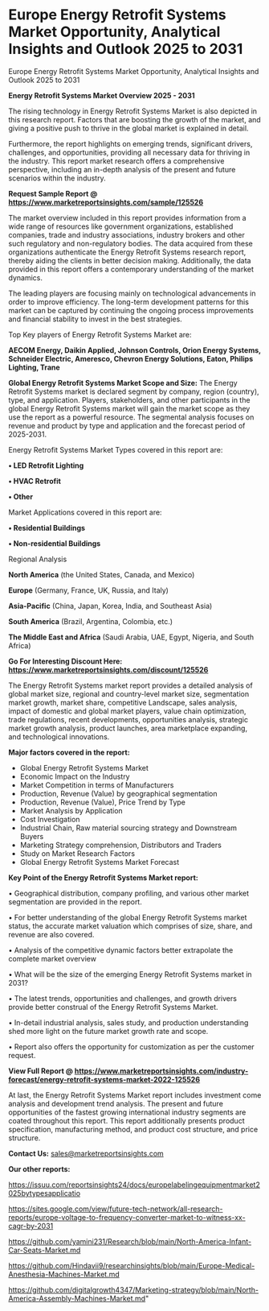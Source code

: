 # Europe Energy Retrofit Systems Market Opportunity, Analytical Insights and Outlook 2025 to 2031
Europe Energy Retrofit Systems Market Opportunity, Analytical Insights and Outlook 2025 to 2031

<Strong> Energy Retrofit Systems Market Overview 2025 - 2031</strong>

The rising technology in Energy Retrofit Systems Market is also depicted in this research report. Factors that are boosting the growth of the market, and giving a positive push to thrive in the global market is explained in detail.

Furthermore, the report highlights on emerging trends, significant drivers, challenges, and opportunities, providing all necessary data for thriving in the industry. This report market research offers a comprehensive perspective, including an in-depth analysis of the present and future scenarios within the industry.

<strong>Request Sample Report @ <a href=https://www.marketreportsinsights.com/sample/125526>https://www.marketreportsinsights.com/sample/125526</a></strong>

The market overview included in this report provides information from a wide range of resources like government organizations, established companies, trade and industry associations, industry brokers and other such regulatory and non-regulatory bodies. The data acquired from these organizations authenticate the Energy Retrofit Systems research report, thereby aiding the clients in better decision making. Additionally, the data provided in this report offers a contemporary understanding of the market dynamics.

The leading players are focusing mainly on technological advancements in order to improve efficiency. The long-term development patterns for this market can be captured by continuing the ongoing process improvements and financial stability to invest in the best strategies.

Top Key players of Energy Retrofit Systems Market are:

<strong>AECOM Energy, Daikin Applied, Johnson Controls, Orion Energy Systems, Schneider Electric, Ameresco, Chevron Energy Solutions, Eaton, Philips Lighting, Trane</strong>

<strong><b>Global Energy Retrofit Systems Market Scope and Size:</b></strong>
The Energy Retrofit Systems market is declared segment by company, region (country), type, and application. Players, stakeholders, and other participants in the global Energy Retrofit Systems market will gain the market scope as they use the report as a powerful resource. The segmental analysis focuses on revenue and product by type and application and the forecast period of 2025-2031.

Energy Retrofit Systems Market Types covered in this report are:

<strong>• LED Retrofit Lighting

• HVAC Retrofit

• Other</strong>

Market Applications covered in this report are:

<strong>• Residential Buildings

• Non-residential Buildings</strong> 

Regional Analysis

<strong>North America</strong> (the United States, Canada, and Mexico)

<strong>Europe</strong> (Germany, France, UK, Russia, and Italy)

<strong>Asia-Pacific</strong> (China, Japan, Korea, India, and Southeast Asia)

<strong>South America</strong> (Brazil, Argentina, Colombia, etc.)

<strong>The Middle East and Africa</strong> (Saudi Arabia, UAE, Egypt, Nigeria, and South Africa)

<strong>Go For Interesting Discount Here: <a href=https://www.marketreportsinsights.com/discount/125526>https://www.marketreportsinsights.com/discount/125526</a></strong>

The Energy Retrofit Systems market report provides a detailed analysis of global market size, regional and country-level market size, segmentation market growth, market share, competitive Landscape, sales analysis, impact of domestic and global market players, value chain optimization, trade regulations, recent developments, opportunities analysis, strategic market growth analysis, product launches, area marketplace expanding, and technological innovations.

<strong><b>Major factors covered in the report:</b></strong>
<ul>
  <li>Global Energy Retrofit Systems Market </li>
  <li>Economic Impact on the Industry</li>
  <li>Market Competition in terms of Manufacturers</li>
  <li>Production, Revenue (Value) by geographical segmentation</li>
  <li>Production, Revenue (Value), Price Trend by Type</li>
  <li>Market Analysis by Application</li>
  <li>Cost Investigation</li>
  <li>Industrial Chain, Raw material sourcing strategy and Downstream Buyers</li>
  <li>Marketing Strategy comprehension, Distributors and Traders</li>
  <li>Study on Market Research Factors</li>
  <li>Global Energy Retrofit Systems Market Forecast</li>
</ul>

<strong><b>Key Point of the Energy Retrofit Systems Market report:</b></strong>

• Geographical distribution, company profiling, and various other market segmentation are provided in the report.

• For better understanding of the global Energy Retrofit Systems market status, the accurate market valuation which comprises of size, share, and revenue are also covered.

• Analysis of the competitive dynamic factors better extrapolate the complete market overview

• What will be the size of the emerging Energy Retrofit Systems market in 2031?

• The latest trends, opportunities and challenges, and growth drivers provide better construal of the Energy Retrofit Systems Market.

• In-detail industrial analysis, sales study, and production understanding shed more light on the future market growth rate and scope.

• Report also offers the opportunity for customization as per the customer request.

<strong><b>View Full Report @ <a href=https://www.marketreportsinsights.com/industry-forecast/energy-retrofit-systems-market-2022-125526>https://www.marketreportsinsights.com/industry-forecast/energy-retrofit-systems-market-2022-125526</a></b></strong>


At last, the Energy Retrofit Systems Market report includes investment come analysis and development trend analysis. The present and future opportunities of the fastest growing international industry segments are coated throughout this report. This report additionally presents product specification, manufacturing method, and product cost structure, and price structure.

<strong>Contact Us:</strong>
sales@marketreportsinsights.com

<strong>Our other reports:</strong>

<a href=https://issuu.com/reportsinsights24/docs/europelabelingequipmentmarket2025bytypesapplicatio>https://issuu.com/reportsinsights24/docs/europelabelingequipmentmarket2025bytypesapplicatio</a>

<a href=https://sites.google.com/view/future-tech-network/all-research-reports/europe-voltage-to-frequency-converter-market-to-witness-xx-cagr-by-2031>https://sites.google.com/view/future-tech-network/all-research-reports/europe-voltage-to-frequency-converter-market-to-witness-xx-cagr-by-2031</a>

<a href=https://github.com/yamini231/Research/blob/main/North-America-Infant-Car-Seats-Market.md>https://github.com/yamini231/Research/blob/main/North-America-Infant-Car-Seats-Market.md</a>

<a href=https://github.com/Hindavii9/researchinsights/blob/main/Europe-Medical-Anesthesia-Machines-Market.md>https://github.com/Hindavii9/researchinsights/blob/main/Europe-Medical-Anesthesia-Machines-Market.md</a>

<a href=https://github.com/digitalgrowth4347/Marketing-strategy/blob/main/North-America-Assembly-Machines-Market.md>https://github.com/digitalgrowth4347/Marketing-strategy/blob/main/North-America-Assembly-Machines-Market.md</a>"
